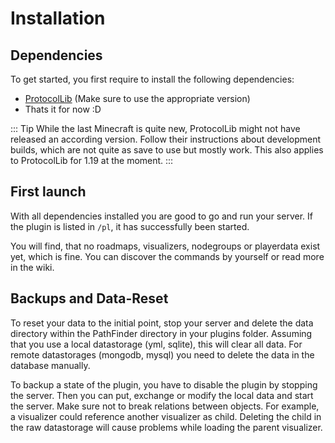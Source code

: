 # Installation

## Dependencies

To get started, you first require to install the following dependencies:

- [ProtocolLib](https://www.spigotmc.org/resources/protocollib.1997/) (Make sure to use the appropriate version)
- Thats it for now :D

::: Tip
While the last Minecraft is quite new, ProtocolLib might not have released
an according version. Follow their instructions about development builds, which
are not quite as save to use but mostly work.
This also applies to ProtocolLib for 1.19 at the moment.
:::

## First launch

With all dependencies installed you are good to go and run your server.
If the plugin is listed in ``/pl``, it has successfully been started.

You will find, that no roadmaps, visualizers, nodegroups or playerdata exist yet,
which is fine. You can discover the commands by yourself or read more in the wiki.

## Backups and Data-Reset

To reset your data to the initial point, stop your server and delete the data directory within
the PathFinder directory in your plugins folder.
Assuming that you use a local datastorage (yml, sqlite), this will clear all
data. For remote datastorages (mongodb, mysql) you need to delete the data in the
database manually.

To backup a state of the plugin, you have to disable the plugin by stopping the server.
Then you can put, exchange or modify the local data and start the server.
Make sure not to break relations between objects. For example, a visualizer
could reference another visualizer as child. Deleting the child in the raw datastorage will cause
problems while loading the parent visualizer.